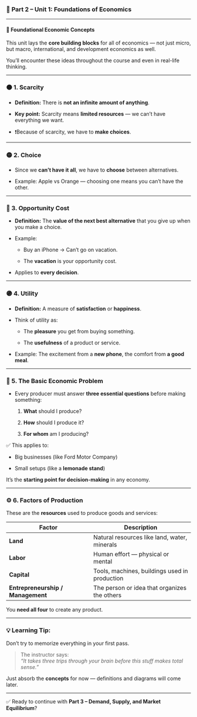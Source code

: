 ### 📗 **Part 2 – Unit 1: Foundations of Economics**

---

#### 🧱 **Foundational Economic Concepts**

This unit lays the **core building blocks** for all of economics — not just micro, but macro, international, and development economics as well.

You’ll encounter these ideas throughout the course and even in real-life thinking.

---

### 🟠 1. **Scarcity**

- **Definition:** There is **not an infinite amount of anything**.
    
- **Key point:** Scarcity means **limited resources** — we can’t have everything we want.
    
- ❗Because of scarcity, we have to **make choices**.
    

---

### 🟡 2. **Choice**

- Since we **can’t have it all**, we have to **choose** between alternatives.
    
- Example: Apple vs Orange — choosing one means you can’t have the other.
    

---

### 🔵 3. **Opportunity Cost**

- **Definition:** The **value of the next best alternative** that you give up when you make a choice.
    
- Example:
    
    - Buy an iPhone → Can’t go on vacation.
        
    - The **vacation** is your opportunity cost.
        
- Applies to **every decision**.
    

---

### 🟣 4. **Utility**

- **Definition:** A measure of **satisfaction** or **happiness**.
    
- Think of utility as:
    
    - The **pleasure** you get from buying something.
        
    - The **usefulness** of a product or service.
        
- Example: The excitement from a **new phone**, the comfort from **a good meal**.
    

---

### 🧩 5. **The Basic Economic Problem**

- Every producer must answer **three essential questions** before making something:
    
    1. **What** should I produce?
        
    2. **How** should I produce it?
        
    3. **For whom** am I producing?
        

✅ This applies to:

- Big businesses (like Ford Motor Company)
    
- Small setups (like a **lemonade stand**)
    

It’s the **starting point for decision-making** in any economy.

---

### ⚙️ 6. **Factors of Production**

These are the **resources** used to produce goods and services:

|Factor|Description|
|---|---|
|**Land**|Natural resources like land, water, minerals|
|**Labor**|Human effort — physical or mental|
|**Capital**|Tools, machines, buildings used in production|
|**Entrepreneurship / Management**|The person or idea that organizes the others|

You **need all four** to create any product.

---

### 💡 Learning Tip:

Don’t try to memorize everything in your first pass.

> The instructor says:  
> _“It takes three trips through your brain before this stuff makes total sense.”_

Just absorb the **concepts** for now — definitions and diagrams will come later.

---

✅ Ready to continue with **Part 3 – Demand, Supply, and Market Equilibrium**?